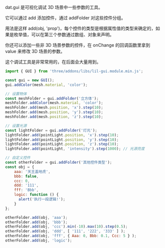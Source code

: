 dat.gui 是可视化调试 3D 场景中一些参数的工具。

它可以通过 add 添加控件，通过 addFolder 对这些控件分组。

用法是这样 add(obj, 'prop')，每个控件的类型是根据属性值的类型来确定的，如果是枚举值，可以在第三个参数通过数组、对象来声明。

你还可以添加一些非 3D 场景参数的控件，在 onChange 的回调函数里拿到 value 来修改 3D 场景的参数。

这个调试工具是非常常用的，在后面会大量用到。


```js
import { GUI } from 'three/addons/libs/lil-gui.module.min.js';

const gui = new GUI();
gui.addColor(mesh.material, 'color');

// 设置物体
const meshFolder = gui.addFolder('立方体');
meshFolder.addColor(mesh.material, 'color');
meshFolder.add(mesh.position, 'x').step(10);
meshFolder.add(mesh.position, 'y').step(10);
meshFolder.add(mesh.position, 'z').step(10);

// 设置光源
const lightFolder = gui.addFolder('灯光');
lightFolder.add(pointLight.position, 'x').step(10);
lightFolder.add(pointLight.position, 'y').step(10);
lightFolder.add(pointLight.position, 'z').step(10);
lightFolder.add(pointLight, 'intensity').step(1000); // 光源亮度

// 自定义控件
const otherFolder = gui.addFolder('其他控件类型');
const obj = {
    aaa: '天王盖地虎',
    bbb: false,
    ccc: 0,
    ddd: '111',
    fff: 'Bbb',
    logic: function () {
      alert('执行一段逻辑!');
    }
};

otherFolder.add(obj, 'aaa');
otherFolder.add(obj, 'bbb');
otherFolder.add(obj, 'ccc').min(-10).max(10).step(0.5);
otherFolder.add(obj, 'ddd', [ '111', '222', '333' ] );
otherFolder.add(obj, 'fff', { Aaa: 0, Bbb: 0.1, Ccc: 5 } );
otherFolder.add(obj, 'logic');
```